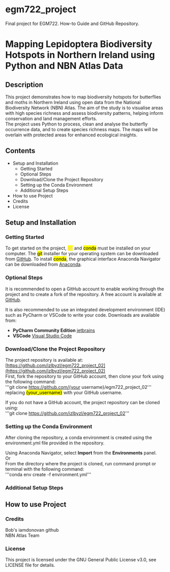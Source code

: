 # egm722_project
 Final project for EGM722. How-to Guide and GitHub Repository.
# Mapping Lepidoptera Biodiversity Hotspots in Northern Ireland using Python and NBN Atlas Data

## Description
This project demonstrates how to map biodiversity hotspots for butterflies and moths in Northern Ireland using open data from the National Biodiversity Network (NBN) Atlas. The aim of the study is to visualise areas with high species richness and assess biodiversity patterns, helping inform conservation and land management efforts.  
The project uses Python to process, clean and analyse the butterfly occurrence data, and to create species richness maps. The maps will be overlain with protected areas for enhanced ecological insights. 

## Contents
- Setup and Installation
  - Getting Started
  - Optional Steps
  - Download/Clone the Project Repository
  - Setting up the Conda Environment
  - Additional Setup Steps
- How to use Project
- Credits
- License


## Setup and Installation
### Getting Started
To get started on the project, <mark style='color: pink'>git</mark> and <mark>conda</mark> must be installed on your computer. The <mark>git</mark> installer for your operating system can be downloaded from [GitHub](https://git-scm.com/downloads).
To install <mark>conda</mark>, the graphical interface Anaconda Navigator can be downloaded from [Anaconda](https://www.anaconda.com/download/success). 

### Optional Steps
It is recommended to open a GitHub account to enable working through the project and to create a fork of the repository. A free account is available at [GitHub](https://github.com/).  

It is also recommended to use an integrated development environment (IDE) such as PyCharm or VSCode to write your code. Downloads are available from:
- **PyCharm Community Edition** [jetbrains](https://www.jetbrains.com/pycharm/download/)
- **VSCode** [Visual Studio Code](https://visualstudio.microsoft.com/downloads/)

### Download/Clone the Project Repository
The project repository is available at: 
[https://github.com/izlbyzl/egm722_project_02](https://github.com/izlbyzl/egm722_project_02)    
First, fork the repository to your GitHub account, then clone your fork using the following command:  
'''git clone https://github.com/{your username}/egm722_project_02'''  
replacing <mark>{your_username}</mark> with your GitHub username.

If you do not have a GitHub account, the project repository can be cloned using:  
'''git clone https://github.com/izlbyzl/egm722_project_02'''

### Setting up the Conda Environment
After cloning the repository, a conda environment is created using the environment.yml file provided in the repository. 

Using Anaconda Navigator, select **Import** from the **Environments** panel.  
Or  
From the directory where the project is cloned, run command prompt or terminal with the following command:  
'''conda env create -f environment.yml'''  

### Additional Setup Steps

## How to use Project


### Credits
Bob's iamdonovan github\
NBN Atlas Team

### License
This project is licensed under the GNU General Public License v3.0, see LICENSE file for details.
